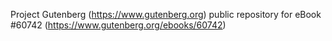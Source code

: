 Project Gutenberg (https://www.gutenberg.org) public repository for eBook #60742 (https://www.gutenberg.org/ebooks/60742)
